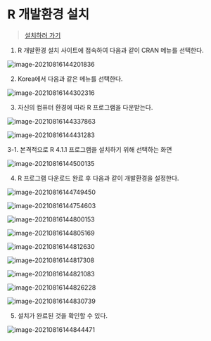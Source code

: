 # R 개발환경 설치

> [설치하러 가기](https://www.r-project.org/)

1. R 개발환경 설치 사이트에 접속하여 다음과 같이 CRAN 메뉴를 선택한다.

![image-20210816144201836](md-images/image-20210816144201836.png)

2. Korea에서 다음과 같은 메뉴를 선택한다.

![image-20210816144302316](md-images/image-20210816144302316.png)

3. 자신의 컴퓨터 환경에 따라 R 프로그램을 다운받는다.

![image-20210816144337863](md-images/image-20210816144337863.png)

![image-20210816144431283](md-images/image-20210816144431283.png)

3-1. 본격적으로 R 4.1.1 프로그램을 설치하기 위해 선택하는 화면

![image-20210816144500135](md-images/image-20210816144500135.png)

4. R 프로그램 다운로드 완료 후 다음과 같이 개발환경을 설정한다.

![image-20210816144749450](md-images/image-20210816144749450.png)

![image-20210816144754603](md-images/image-20210816144754603.png)

![image-20210816144800153](md-images/image-20210816144800153.png)

![image-20210816144805169](md-images/image-20210816144805169.png)

![image-20210816144812630](md-images/image-20210816144812630.png)

![image-20210816144817308](md-images/image-20210816144817308.png)

![image-20210816144821083](md-images/image-20210816144821083.png)

![image-20210816144826228](md-images/image-20210816144826228.png)

![image-20210816144830739](md-images/image-20210816144830739.png)

5. 설치가 완료된 것을 확인할 수 있다.

![image-20210816144844471](md-images/image-20210816144844471.png)

